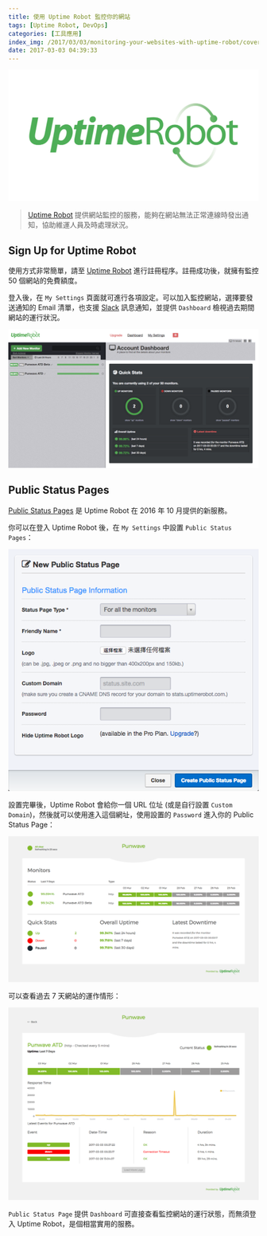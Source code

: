 ```yaml
---
title: 使用 Uptime Robot 監控你的網站
tags: [Uptime Robot, DevOps]
categories: [工具應用]
index_img: /2017/03/03/monitoring-your-websites-with-uptime-robot/cover.jpg
date: 2017-03-03 04:39:33
---
```


![](/2017/03/03/monitoring-your-websites-with-uptime-robot/cover.jpg)

> [Uptime Robot](https://uptimerobot.com) 提供網站監控的服務，能夠在網站無法正常連線時發出通知，協助維運人員及時處理狀況。

<!-- more -->

## Sign Up for Uptime Robot

使用方式非常簡單，請至 [Uptime Robot](https://uptimerobot.com) 進行註冊程序。註冊成功後，就擁有監控 50 個網站的免費額度。

登入後，在 `My Settings` 頁面就可進行各項設定。可以加入監控網站，選擇要發送通知的 Email 清單，也支援 [Slack](https://slack.com) 訊息通知，並提供 `Dashboard` 檢視過去期間網站的運行狀況。

![](/2017/03/03/monitoring-your-websites-with-uptime-robot/uptime_robot.png)

## Public Status Pages

[Public Status Pages](https://blog.uptimerobot.com/introducing-public-status-pages-yay/) 是 Uptime Robot 在 2016 年 10 月提供的新服務。

你可以在登入 Uptime Robot 後，在 `My Settings` 中設置 `Public Status Pages`：

![](/2017/03/03/monitoring-your-websites-with-uptime-robot/new_public_status_page.png)

設置完畢後，Uptime Robot 會給你一個 URL 位址 (或是自行設置 `Custom Domain`)，然後就可以使用進入這個網址，使用設置的 `Password` 進入你的 Public Status Page：

![](/2017/03/03/monitoring-your-websites-with-uptime-robot/public_status_page.png)

可以查看過去 7 天網站的運作情形：

![](/2017/03/03/monitoring-your-websites-with-uptime-robot/public_status_page_detail.png)

`Public Status Page` 提供 `Dashboard` 可直接查看監控網站的運行狀態，而無須登入 Uptime Robot，是個相當實用的服務。

